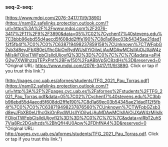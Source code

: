 ### seq-2-seq:

[https://www.mdpi.com/2076-3417/11/9/3890](https://nam02.safelinks.protection.outlook.com/?url=https%3A%2F%2Fwww.mdpi.com%2F2076-3417%2F11%2F9%2F3890&data=05%7C02%7Cychen17%40stevens.edu%7C3bbb96ebd55d4aecd5f608dd2fffe190%7C8d1a69ec03b54345ae21dad112f5fb4f%7C0%7C0%7C638719498237859158%7CUnknown%7CTWFpbGZsb3d8eyJFbXB0eU1hcGkiOnRydWUsIlYiOiIwLjAuMDAwMCIsIlAiOiJXaW4zMiIsIkFOIjoiTWFpbCIsIldUIjoyfQ%3D%3D%7C0%7C%7C%7C&sdata=aPi4G2w7XW8hzzqTEPxPnt%2BFw150%2FaABbVp5jC8zdHs%3D&reserved=0 "Original URL: https://www.mdpi.com/2076-3417/11/9/3890. Click or tap if you trust this link.")

[http://pages.cvc.uab.es/afornes/students/TFG_2021_Pau_Torras.pdf](https://nam02.safelinks.protection.outlook.com/?url=http%3A%2F%2Fpages.cvc.uab.es%2Fafornes%2Fstudents%2FTFG_2021_Pau_Torras.pdf&data=05%7C02%7Cychen17%40stevens.edu%7C3bbb96ebd55d4aecd5f608dd2fffe190%7C8d1a69ec03b54345ae21dad112f5fb4f%7C0%7C0%7C638719498237876560%7CUnknown%7CTWFpbGZsb3d8eyJFbXB0eU1hcGkiOnRydWUsIlYiOiIwLjAuMDAwMCIsIlAiOiJXaW4zMiIsIkFOIjoiTWFpbCIsIldUIjoyfQ%3D%3D%7C0%7C%7C%7C&sdata=viRbT2uhS7Via8Rc2DGaihzds%2BhQfH4U0Apw%2FDhfNA4%3D&reserved=0 "Original URL: http://pages.cvc.uab.es/afornes/students/TFG_2021_Pau_Torras.pdf. Click or tap if you trust this link.")
